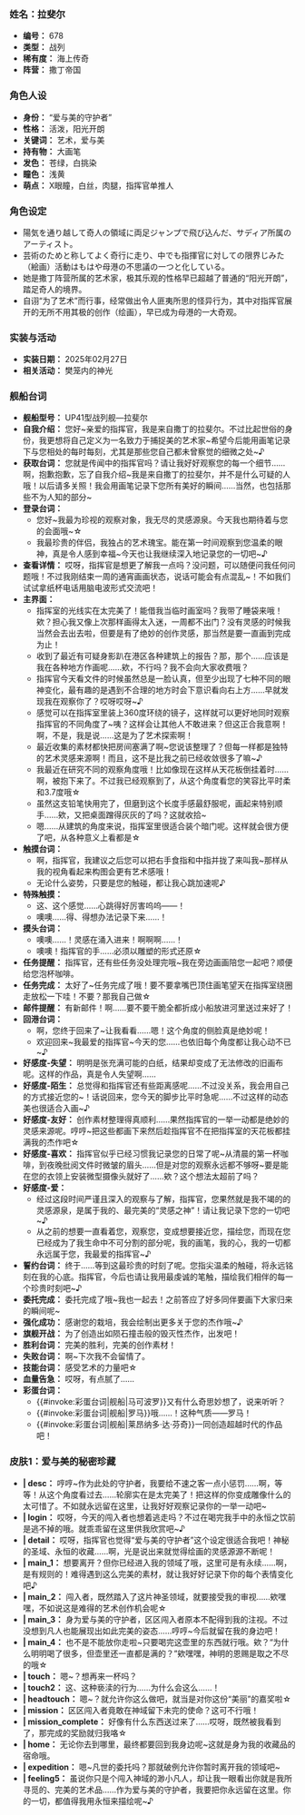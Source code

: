 ### 姓名：拉斐尔
* **编号：** 678
* **类型：** 战列
* **稀有度：** 海上传奇
* **阵营：** 撒丁帝国


### 角色人设
* **身份：** “爱与美的守护者”
* **性格：** 活泼，阳光开朗
* **关键词：** 艺术，爱与美
* **持有物：** 大画笔
* **发色：** 苍绿，白挑染
* **瞳色：** 浅黄
* **萌点：** X眼瞳，白丝，肉腿，指挥官单推人


### 角色设定
* 陽気を通り越して奇人の領域に両足ジャンプで飛び込んだ、サディア所属のアーティスト。
* 芸術のためと称してよく奇行に走り、中でも指揮官に対しての限界じみた（絵画）活動はもはや母港の不思議の一つと化している。
* 她是撒丁阵营所属的艺术家，极其乐观的性格早已超越了普通的“阳光开朗”，踏足奇人的境界。
* 自诩“为了艺术”而行事，经常做出令人匪夷所思的怪异行为，其中对指挥官展开的无所不用其极的创作（绘画），早已成为母港的一大奇观。


### 实装与活动
* **实装日期：** 2025年02月27日
* **相关活动：** 樊笼内的神光


### 舰船台词
* **舰船型号：** UP41型战列舰—拉斐尔
* **自我介绍：** 您好~亲爱的指挥官，我是来自撒丁的拉斐尔。不过比起世俗的身份，我更想将自己定义为一名致力于捕捉美的艺术家~希望今后能用画笔记录下与您相处的每时每刻，尤其是那些您自己都未曾察觉的细微之处~♪
* **获取台词：** 您就是传闻中的指挥官吗？请让我好好观察您的每一个细节……啊，抱歉抱歉，忘了自我介绍~我是来自撒丁的拉斐尔，并不是什么可疑的人哦！以后请多关照！我会用画笔记录下您所有美好的瞬间……当然，也包括那些不为人知的部分~
* **登录台词：**
  * 您好~我最为珍视的观察对象，我无尽的灵感源泉。今天我也期待着与您的会面哦~☆
  * 我最珍贵的伴侣，我独占的艺术瑰宝。能在第一时间观察到您温柔的眼神，真是令人感到幸福~今天也让我继续深入地记录您的一切吧~♪
* **查看详情：** 哎呀，指挥官是想更了解我一点吗？没问题，可以随便问我任何问题哦！不过我刚结束一周的通宵画画状态，说话可能会有点混乱~！不如我们试试拿纸杯电话用脑电波形式交流吧！
* **主界面：**
  * 指挥室的光线实在太完美了！能借我当临时画室吗？我带了睡袋来哦！欸？担心我又像上次那样画得太入迷，一周都不出门？没有灵感的时候我当然会去出去啦，但要是有了绝妙的创作灵感，那当然是要一直画到完成为止！
  * 收到了最近有可疑身影趴在港区各种建筑上的报告？那，那个……应该是我在各种地方作画呢……欸，不行吗？我不会向大家收费哦？
  * 指挥官今天看文件的时候虽然总是一脸认真，但至少出现了七种不同的眼神变化，最有趣的是遇到不合理的地方时会下意识看向右上方……早就发现我在观察你了？哎呀哎呀~♪
  * 感觉可以在指挥室里装上360度环绕的镜子，这样就可以更好地同时观察指挥官的不同角度了~咦？这样会让其他人不敢进来？但这正合我意啊！啊，不是，我是说……这是为了艺术探索啊！
  * 最近收集的素材都快把房间塞满了啊~您说该整理了？但每一样都是独特的艺术灵感来源啊！而且，这不是比我之前已经收敛很多了嘛~♪
  * 我最近在研究不同的观察角度哦！比如像现在这样从天花板倒挂着时……啊，被抱下来了。不过我已经观察到了，从这个角度看您的笑容比平时柔和3.7度哦☆
  * 虽然这支铅笔快用完了，但磨到这个长度手感最舒服呢，画起来特别顺手……欸，又把桌面蹭得灰灰的了吗？这就收拾~
  * 嗯……从建筑的角度来说，指挥室里很适合装个暗门呢。这样就会很方便了吧，从各种意义上看都是☆
* **触摸台词：**
  * 啊，指挥官，我建议之后您可以把右手食指和中指并拢了来叫我~那样从我的视角看起来构图会更有艺术感哦！
  * 无论什么姿势，只要是您的触碰，都让我心跳加速呢♪
* **特殊触摸：**
  * 这、这个感觉……心跳得好厉害呜呜——！
  * 噢噢……得、得想办法记录下来……！
* **摸头台词：**
  * 噢噢……！灵感在涌入进来！啊啊啊……！
  * 噢噢！指挥官的手……必须以雕塑的形式还原☆
* **任务提醒：** 指挥官，还有些任务没处理完哦~我在旁边画画陪您一起吧？顺便给您泡杯咖啡。
* **任务完成：** 太好了~任务完成了哦！要不要拿嘴巴顶住画笔望天在指挥室绕圈走放松一下哇！不要？那我自己做☆
* **邮件提醒：** 有新邮件！啊……要不要干脆全都折成小船放进河里送过来好了！
* **回港台词：**
  * 啊，您终于回来了~让我看看……嗯！这个角度的侧脸真是绝妙呢！
  * 欢迎回来~我最爱的指挥官~今天的您……也依旧每个角度都让我心动不已~♪
* **好感度-失望：** 明明是张充满可能的白纸，结果却变成了无法修改的旧画布呢。这样的作品，真是令人失望啊……
* **好感度-陌生：** 总觉得和指挥官还有些距离感呢……不过没关系，我会用自己的方式接近您的~！话说回来，您今天的脚步比平时急呢……不过这样的动态美也很适合入画~♪
* **好感度-友好：** 创作素材整理得真顺利……果然指挥官的一举一动都是绝妙的灵感来源呢。哼哼~把这些都画下来然后趁指挥官不在把指挥室的天花板都挂满我的杰作吧☆
* **好感度-喜欢：** 指挥官似乎已经习惯我记录您的日常了呢~从清晨的第一杯咖啡，到夜晚批阅文件时微皱的眉头……但是对您的观察永远都不够呀~要是能在您的衣领上安装微型摄像头就好了……欸？这个想法太超前了吗？
* **好感度-爱：**
  * 经过这段时间严谨且深入的观察与了解，指挥官，您果然就是我不竭的的灵感源泉，是属于我的、最完美的“灵感之神”！请让我记录下您的一切吧~♪
  * 从之前的想要一直看着您，观察您，变成想要接近您，描绘您，而现在您已经成为了我生命中不可分割的部分呢，我的画笔，我的心，我的一切都永远属于您，我最爱的指挥官~♪
* **誓约台词：** 终于……等到这最珍贵的时刻了呢。您指尖温柔的触碰，将永远铭刻在我的心底。指挥官，今后也请让我用最虔诚的笔触，描绘我们相伴的每一个珍贵时刻吧~♪
* **委托完成：** 委托完成了哦~我也一起去！之前答应了好多同伴要画下大家归来的瞬间呢~
* **强化成功：** 感谢您的栽培，我会绘制出更多关于您的杰作哦~♪
* **旗舰开战：** 为了创造出如陨石撞击般的毁灭性杰作，出发吧！
* **胜利台词：** 完美的胜利，完美的创作素材！
* **失败台词：** 啊~下次我不会留情了。
* **技能台词：** 感受艺术的力量吧☆
* **血量告急：** 哎呀，有点腻了……
* **彩蛋台词：**
  * {{#invoke:彩蛋台词|舰船|马可波罗}}又有什么奇思妙想了，说来听听？
  * {{#invoke:彩蛋台词|舰船|罗马}}哦……！这种气质——罗马！
  * {{#invoke:彩蛋台词|舰船|莱昂纳多·达·芬奇}}一同创造超越时代的作品吧！


### 皮肤1：爱与美的秘密珍藏
* **| desc：** 哼哼~作为此处的守护者，我要给不速之客一点小惩罚……啊，等等！从这个角度看过去……轮廓实在是太完美了！把这样的你变成雕像什么的太可惜了。不如就永远留在这里，让我好好观察记录你的一举一动吧~
* **| login：** 哎呀，今天的闯入者也想着逃走吗？不过在喝完我手中的永恒之饮前是逃不掉的哦。就乖乖留在这里供我欣赏吧~♪
* **| detail：** 哎呀，指挥官也觉得“爱与美的守护者”这个设定很适合我吧！神秘的圣域、永恒的收藏……啊，光是说出来就觉得绘画的灵感源源不断呢！
* **| main_1：** 想要离开？但你已经进入我的领域了哦，这里可是有永续……啊，是有规则的！难得遇到这么完美的素材，就让我好好记录下你的每个表情变化吧♪
* **| main_2：** 闯入者，既然踏入了这片神圣领域，就要接受我的审视……欸嘿嘿，不如说这是难得的艺术创作机会呢☆
* **| main_3：** 身为爱与美的守护者，区区闯入者原本不配得到我的注视。不过没想到凡人也能展现出如此完美的姿态……哼哼~今后就留在我的身边吧！
* **| main_4：** 也不是不能放你走啦~只要喝完这壶里的东西就行哦。欸？“为什么明明喝了很多，但壶里还一直都是满的？”欸嘿嘿，神明的恩赐是取之不尽的哦☆
* **| touch：** 嗯~？想再来一杯吗？
* **| touch2：** 这、这种亵渎的行为……为什么会这么……！
* **| headtouch：** 嗯~？就允许你这么做吧，就当是对你这份“美丽”的嘉奖啦☆
* **| mission：** 区区闯入者竟敢在神域留下未完的使命？这可不行哦！
* **| mission_complete：** 好像有什么东西送过来了……哎呀，既然被我看到了，那完成的奖励就归我咯☆
* **| home：** 无论你去到哪里，最终都要回到我身边呢~这就是身为我的收藏品的宿命哦。
* **| expedition：** 嗯~凡世的委托吗？那就破例允许你暂时离开我的领域吧~
* **| feeling5：** 虽说你只是个闯入神域的渺小凡人，却让我一眼看出你就是我所寻觅的、完美的艺术品……作为爱与美的守护者，我要把你永远留在这里。你的一切，都值得我用永恒来描绘呢~♪
